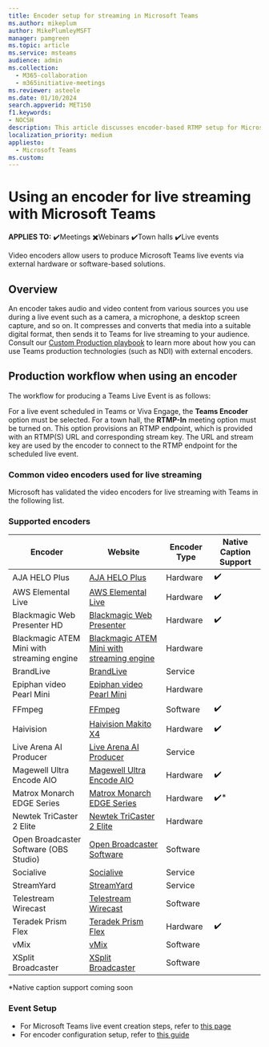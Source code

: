 ```yaml
---
title: Encoder setup for streaming in Microsoft Teams
ms.author: mikeplum
author: MikePlumleyMSFT
manager: pamgreen
ms.topic: article
ms.service: msteams
audience: admin
ms.collection: 
  - M365-collaboration
  - m365initiative-meetings
ms.reviewer: asteele
ms.date: 01/10/2024
search.appverid: MET150
f1.keywords:
- NOCSH
description: This article discusses encoder-based RTMP setup for Microsoft Teams streaming events.
localization_priority: medium
appliesto: 
  - Microsoft Teams
ms.custom:
---
```


# Using an encoder for live streaming with Microsoft Teams

**APPLIES TO:** ✔️Meetings ✖️Webinars ✔️Town halls ✔️Live events

Video encoders allow users to produce Microsoft Teams live events via external hardware or software-based solutions.

## Overview

An encoder takes audio and video content from various sources you use during a live event such as a camera, a microphone, a desktop screen capture, and so on. It compresses and converts that media into a suitable digital format, then sends it to Teams for live streaming to your audience. Consult our [Custom Production playbook](https://aka.ms/CustomProductionVEP) to learn more about how you can use Teams production technologies (such as NDI) with external encoders.

## Production workflow when using an encoder

The workflow for producing a Teams Live Event is as follows:

For a live event scheduled in Teams or Viva Engage, the **Teams Encoder** option must be selected. For a town hall, the **RTMP-In** meeting option must be turned on. This option provisions an RTMP endpoint, which is provided with an RTMP(S) URL and corresponding stream key. The URL and stream key are used by the encoder to connect to the RTMP endpoint for the scheduled live event.

### Common video encoders used for live streaming

Microsoft has validated the video encoders for live streaming with Teams in the following list.

### Supported encoders

|Encoder                                |Website  |Encoder Type|Native Caption Support|
|---------------------------------------|---------|---------|---------|
|AJA HELO Plus                          |[AJA HELO Plus](https://www.aja.com/products/helo-plus) |Hardware|✔️|
|AWS Elemental Live                     |[AWS Elemental Live](https://aws.amazon.com/elemental-live/) |Hardware|✔️|
|Blackmagic Web Presenter HD            |[Blackmagic Web Presenter](https://www.blackmagicdesign.com/products/blackmagicwebpresenter) |Hardware|✔️|
|Blackmagic ATEM Mini with streaming engine               |[Blackmagic ATEM Mini with streaming engine](https://www.blackmagicdesign.com/products/atemmini) |Hardware||
|BrandLive                              |[BrandLive](https://www.brandlive.com/) |Service||
|Epiphan video Pearl Mini               |[Epiphan video Pearl Mini](https://www.epiphan.com/products/pearl-mini/) |Hardware||
|FFmpeg                                 |[FFmpeg](https://ffmpeg.org/) |Software|✔️|
|Haivision                              |[Haivision Makito X4](https://www.haivision.com/microsoft/stream) |Hardware|✔️|
|Live Arena AI Producer                 |[Live Arena AI Producer](https://www.livearena.com/) |Service||
|Magewell Ultra Encode AIO              |[Magewell Ultra Encode AIO](https://www.magewell.com/ultra-encode-aio) |Hardware|✔️|
|Matrox Monarch EDGE Series             |[Matrox Monarch EDGE Series](https://video.matrox.com/en/products/encoders-decoders/monarch-edge-series) |Hardware|✔️*|
|Newtek TriCaster 2 Elite               |[Newtek TriCaster 2 Elite](https://www.vizrt.com/products/tricaster/tricaster-2-elite/) |Hardware||
|Open Broadcaster Software (OBS Studio) |[Open Broadcaster Software](https://obsproject.com/) |Software||
|Socialive                              |[Socialive](https://socialive.us/) |Service||
|StreamYard                             |[StreamYard](https://streamyard.com/) |Service||
|Telestream Wirecast                    |[Telestream Wirecast](https://www.telestream.net/wirecast/overview.htm) |Software||
|Teradek Prism Flex                     |[Teradek Prism Flex](https://teradek.com/pages/prism) |Hardware|✔️|
|vMix                                   |[vMix](https://www.vmix.com/) |Software||
|XSplit Broadcaster                     |[XSplit Broadcaster](https://www.xsplit.com/) |Software||

*Native caption support coming soon

### Event Setup

- For Microsoft Teams live event creation steps, refer to [this page](/microsoftteams/teams-stream-create-event) 
- For encoder configuration setup, refer to [this guide](/microsoftteams/teams-encoder-configuration)
